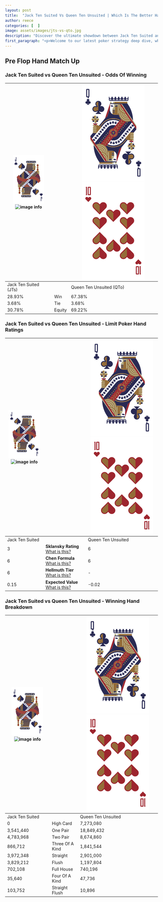 ```yaml
---
layout: post
title:  "Jack Ten Suited Vs Queen Ten Unsuited | Which Is The Better Hand In Poker? A Complete Guide"
author: reece
categories: [  ]
image: assets/images/jts-vs-qto.jpg
description: "Discover the ultimate showdown between Jack Ten Suited and Queen Ten Unsuited in poker! Uncover the odds, strategies, and scenarios where one hand triumphs over the other. Get ready to up your poker game with this thrilling analysis."
first_paragraph: "<p>Welcome to our latest poker strategy deep dive, where we're pitting two distinct hands against each other in a high-stakes showdown: Jack Ten Suited vs Queen Ten Unsuited.</p><p>In the dynamic world of poker, every decision counts, and knowing which hand holds the upper hand is key to your success at the table.</p><p>In this article, we'll dissect these two hands, explore the scenarios where one dominates the other, and equip you with the knowledge to make strategic choices that can tip the odds in your favor.</p><p>Get ready to unravel the intriguing dynamics of these poker hands and elevate your game to new heights.</p>"
---
```




[comment]: # (sp0)

## Pre Flop Hand Match Up

<div class="table hand-ratings" markdown="1"> 



### Jack Ten Suited vs Queen Ten Unsuited - Odds Of Winning


    
| ![image info](assets/images/hand1/J.png) ![image info](assets/images/hand1/Ts.png) |  | ![image info](assets/images/hand2/Q.png) ![image info](assets/images/hand2/To.png) |
| -------- | -------- | -------- |
| Jack Ten Suited (JTs) |  | Queen Ten Unsuited (QTo) |
| 28.93% | Win | 67.38% |
| 3.68% | Tie | 3.68% |
| 30.78% | Equity | 69.22% |




[comment]: # (sp1)



### Jack Ten Suited vs Queen Ten Unsuited - Limit Poker Hand Ratings


    
| ![image info](assets/images/hand1/J.png) ![image info](assets/images/hand1/Ts.png) |  | ![image info](assets/images/hand2/Q.png) ![image info](assets/images/hand2/To.png) |
| -------- | -------- | -------- |
| Jack Ten Suited |  | Queen Ten Unsuited |
| 3 | **Sklansky Rating** [What is this?](/sklansky-rating-explained) | 6 |
| 6 | **Chen Formula** [What is this?](/chen-formula-explained) | 6 |
| 6 | **Hellmuth Tier** [What is this?](/Hellmuth-tier-explained) | - |
| 0.15 | **Expected Value** [What is this?](/expected-value-explained) | -0.02 |




[comment]: # (sp2)



### Jack Ten Suited vs Queen Ten Unsuited - Winning Hand Breakdown


    
| ![image info](assets/images/hand1/J.png) ![image info](assets/images/hand1/Ts.png) |  | ![image info](assets/images/hand2/Q.png) ![image info](assets/images/hand2/To.png) |
| -------- | -------- | -------- |
| Jack Ten Suited |  | Queen Ten Unsuited |
| 0 | High Card | 7,273,080 |
| 3,541,440 | One Pair | 18,849,432 |
| 4,783,968 | Two Pair | 8,674,860 |
| 866,712 | Three Of A Kind | 1,841,544 |
| 3,972,348 | Straight | 2,901,000 |
| 3,829,212 | Flush | 1,197,804 |
| 702,108 | Full House | 740,196 |
| 35,640 | Four Of A Kind | 47,736 |
| 103,752 | Straight Flush | 10,896 |




[comment]: # (sp3)



</div>

[comment]: # (sp4)



[comment]: # (sp5)

